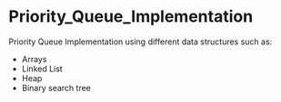 # Priority_Queue_Implementation

Priority Queue Implementation using different data structures such as:
- Arrays
- Linked List
- Heap 
- Binary search tree

